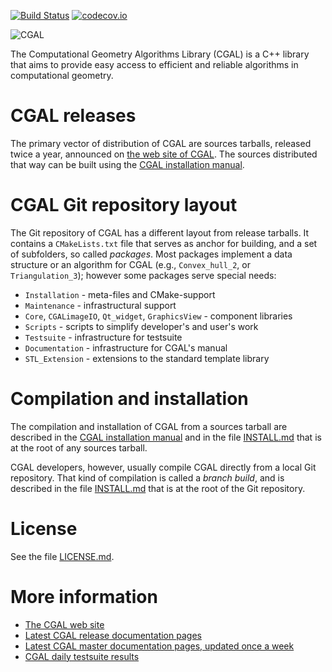 [![Build Status](https://travis-ci.org/CGAL/cgal.svg?branch=master)](https://travis-ci.org/CGAL/cgal)
[![codecov.io](https://codecov.io/gh/maxGimeno/cgal/coverage.svg?branch=master)](https://codecov.io/gh/maxGimeno/cgal?branch=master)

![CGAL](Installation/doc_html/images/cgal_2013_grey.png)

The Computational Geometry Algorithms Library (CGAL) is a C++ library that
aims to provide easy access to efficient and reliable algorithms in
computational geometry.

CGAL releases
=============
The primary vector of distribution of CGAL are sources tarballs, released
twice a year, announced on [the web site of CGAL](https://www.cgal.org/).
The sources distributed that way can be built using the
[CGAL installation manual](https://doc.cgal.org/latest/Manual/installation.html).

CGAL Git repository layout
==========================

The Git repository of CGAL has a different layout from release tarballs. It
contains a `CMakeLists.txt` file that serves as anchor for building, and a
set of subfolders, so called *packages*. Most packages
implement a data structure or an algorithm for CGAL (e.g., `Convex_hull_2`,
or `Triangulation_3`); however some packages serve special needs:

* `Installation` - meta-files and CMake-support
* `Maintenance` - infrastructural support
* `Core`, `CGALimageIO`, `Qt_widget`, `GraphicsView` - component libraries
* `Scripts` - scripts to simplify developer's and user's work
* `Testsuite` - infrastructure for testsuite
* `Documentation` - infrastructure for CGAL's manual
* `STL_Extension` - extensions to the standard template library

Compilation and installation
============================
The compilation and installation of CGAL from a sources tarball are
described in the
[CGAL installation manual](https://doc.cgal.org/latest/Manual/installation.html)
and in the file [INSTALL.md](Installation/INSTALL.md) that is at the root
of any sources tarball.

CGAL developers, however, usually compile CGAL directly from a local Git
repository. That kind of compilation is called a *branch build*, and is
described in the file [INSTALL.md](INSTALL.md) that is at the root of the
Git repository.

License
=======
See the file [LICENSE.md](LICENSE.md).

More information
================
* [The CGAL web site](https://www.cgal.org/)
* [Latest CGAL release documentation pages](https://doc.cgal.org/)
* [Latest CGAL master documentation pages, updated once a week](https://cgal.geometryfactory.com/CGAL/doc/master/)
* [CGAL daily testsuite results](https://cgal.geometryfactory.com/CGAL/testsuite/)

